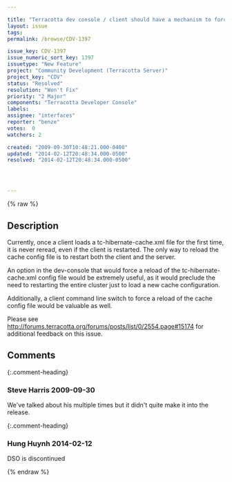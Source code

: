 ```yaml
---

title: "Terracotta dev console / client should have a mechanism to force reload of tc-hibernate-cache.xml file"
layout: issue
tags: 
permalink: /browse/CDV-1397

issue_key: CDV-1397
issue_numeric_sort_key: 1397
issuetype: "New Feature"
project: "Community Development (Terracotta Server)"
project_key: "CDV"
status: "Resolved"
resolution: "Won't Fix"
priority: "2 Major"
components: "Terracotta Developer Console"
labels: 
assignee: "interfaces"
reporter: "benze"
votes:  0
watchers: 2

created: "2009-09-30T10:48:21.000-0400"
updated: "2014-02-12T20:48:34.000-0500"
resolved: "2014-02-12T20:48:34.000-0500"




---
```


{% raw %}

## Description

<div markdown="1" class="description">

Currently, once a client loads a tc-hibernate-cache.xml file for the first time, it is never reread, even if the client is restarted.  The only way to reload the cache config file is to restart both the client and the server.

An option in the dev-console that would force a reload of the tc-hibernate-cache.xml config file would be extremely useful, as it would preclude the need to restarting the entire cluster just to load a new cache configuration.

Additionally, a client command line switch to force a reload of the cache config file would be valuable as well.

Please see http://forums.terracotta.org/forums/posts/list/0/2554.page#15174 for additional feedback on this issue.


</div>

## Comments


{:.comment-heading}
### **Steve Harris** <span class="date">2009-09-30</span>

<div markdown="1" class="comment">

We've talked about his multiple times but it didn't quite make it into the release. 

</div>


{:.comment-heading}
### **Hung Huynh** <span class="date">2014-02-12</span>

<div markdown="1" class="comment">

DSO is discontinued

</div>



{% endraw %}
